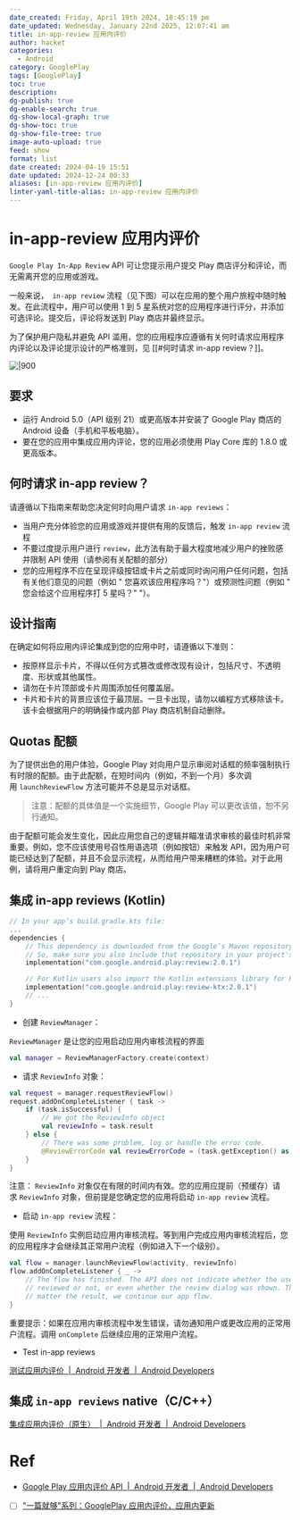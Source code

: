 ```yaml
---
date_created: Friday, April 19th 2024, 10:45:19 pm
date_updated: Wednesday, January 22nd 2025, 12:07:41 am
title: in-app-review 应用内评价
author: hacket
categories:
  - Android
category: GooglePlay
tags: [GooglePlay]
toc: true
description: 
dg-publish: true
dg-enable-search: true
dg-show-local-graph: true
dg-show-toc: true
dg-show-file-tree: true
image-auto-upload: true
feed: show
format: list
date created: 2024-04-19 15:51
date updated: 2024-12-24 00:33
aliases: [in-app-review 应用内评价]
linter-yaml-title-alias: in-app-review 应用内评价
---
```


# in-app-review 应用内评价

`Google Play In-App Review` API 可让您提示用户提交 Play 商店评分和评论，而无需离开您的应用或游戏。

一般来说，` in-app review` 流程（见下图）可以在应用的整个用户旅程中随时触发。在此流程中，用户可以使用 1 到 5 星系统对您的应用程序进行评分，并添加可选评论。提交后，评论将发送到 Play 商店并最终显示。

为了保护用户隐私并避免 API 滥用，您的应用程序应遵循有关何时请求应用程序内评论以及评论提示设计的严格准则，见 [[#何时请求 in-app review？]]。

![|900](https://developer.android.com/static/images/google/play/in-app-review/iar-flow.jpg)

## 要求

- 运行 Android 5.0（API 级别 21）或更高版本并安装了 Google Play 商店的 Android 设备（手机和平板电脑）。
- 要在您的应用中集成应用内评论，您的应用必须使用 Play Core 库的 1.8.0 或更高版本。

## 何时请求 in-app review？

请遵循以下指南来帮助您决定何时向用户请求 `in-app reviews`：

- 当用户充分体验您的应用或游戏并提供有用的反馈后，触发 `in-app review` 流程
- 不要过度提示用户进行 `review`，此方法有助于最大程度地减少用户的挫败感并限制 API 使用（请参阅有关配额的部分）
- 您的应用程序不应在呈现评级按钮或卡片之前或同时询问用户任何问题，包括有关他们意见的问题（例如 " 您喜欢该应用程序吗？"）或预测性问题（例如 " 您会给这个应用程序打 5 星吗？" "）。

## 设计指南

在确定如何将应用内评论集成到您的应用中时，请遵循以下准则：

- 按原样显示卡片，不得以任何方式篡改或修改现有设计，包括尺寸、不透明度、形状或其他属性。
- 请勿在卡片顶部或卡片周围添加任何覆盖层。
- 卡片和卡片的背景应该位于最顶层。一旦卡出现，请勿以编程方式移除该卡。该卡会根据用户的明确操作或内部 Play 商店机制自动删除。

## Quotas 配额

为了提供出色的用户体验，Google Play 对向用户显示审阅对话框的频率强制执行有时限的配额。由于此配额，在短时间内（例如，不到一个月）多次调用 `launchReviewFlow` 方法可能并不总是显示对话框。

> 注意：配额的具体值是一个实施细节，Google Play 可以更改该值，恕不另行通知。

由于配额可能会发生变化，因此应用您自己的逻辑并瞄准请求审核的最佳时机非常重要。例如，您不应该使用号召性用语选项（例如按钮）来触发 API，因为用户可能已经达到了配额，并且不会显示流程，从而给用户带来糟糕的体验。对于此用例，请将用户重定向到 Play 商店。

## 集成 in-app reviews (Kotlin)

```kotlin
// In your app’s build.gradle.kts file:
...
dependencies {
    // This dependency is downloaded from the Google’s Maven repository.
    // So, make sure you also include that repository in your project's build.gradle file.
    implementation("com.google.android.play:review:2.0.1")

    // For Kotlin users also import the Kotlin extensions library for Play In-App Review:
    implementation("com.google.android.play:review-ktx:2.0.1")
    // ...
}
```

- 创建 `ReviewManager`：

`ReviewManager` 是让您的应用启动应用内审核流程的界面

```kotlin
val manager = ReviewManagerFactory.create(context)
```

- 请求 `ReviewInfo` 对象：

```kotlin
val request = manager.requestReviewFlow()
request.addOnCompleteListener { task ->
    if (task.isSuccessful) {
        // We got the ReviewInfo object
        val reviewInfo = task.result
    } else {
        // There was some problem, log or handle the error code.
        @ReviewErrorCode val reviewErrorCode = (task.getException() as ReviewException).errorCode
    }
}
```

注意： `ReviewInfo` 对象仅在有限的时间内有效。您的应用应提前（预缓存）请求 `ReviewInfo` 对象，但前提是您确定您的应用将启动 `in-app review` 流程。

- 启动 `in-app review` 流程：

使用 `ReviewInfo` 实例启动应用内审核流程。等到用户完成应用内审核流程后，您的应用程序才会继续其正常用户流程（例如进入下一个级别）。

```kotlin
val flow = manager.launchReviewFlow(activity, reviewInfo)
flow.addOnCompleteListener { _ ->
    // The flow has finished. The API does not indicate whether the user
    // reviewed or not, or even whether the review dialog was shown. Thus, no
    // matter the result, we continue our app flow.
}
```

重要提示：如果在应用内审核流程中发生错误，请勿通知用户或更改应用的正常用户流程。调用 `onComplete` 后继续应用的正常用户流程。

- Test in-app reviews

[测试应用内评价  |  Android 开发者  |  Android Developers](https://developer.android.com/guide/playcore/in-app-review/test)

## 集成 `in-app reviews` native（C/C++）

[集成应用内评价（原生）  |  Android 开发者  |  Android Developers](https://developer.android.com/guide/playcore/in-app-review/native)

# Ref

- [Google Play 应用内评价 API  |  Android 开发者  |  Android Developers](https://developer.android.com/guide/playcore/in-app-review?hl=zh-cn)
- [ ] ["一篇就够"系列：GooglePlay 应用内评价，应用内更新](https://juejin.cn/post/7202049817206505509)

